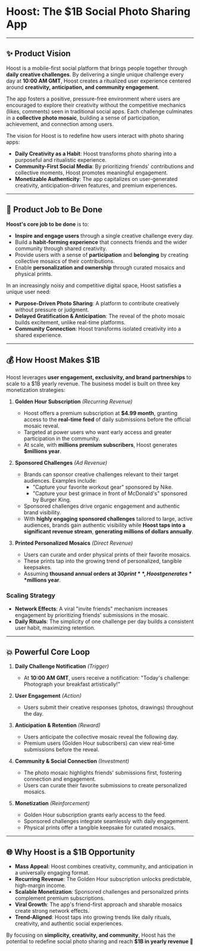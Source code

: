 # **Hoost: The $1B Social Photo Sharing App**

---

## **✨ Product Vision**

Hoost is a mobile-first social platform that brings people together through **daily creative challenges**. By delivering a single unique challenge every day at **10:00 AM GMT**, Hoost creates a ritualized user experience centered around **creativity, anticipation, and community engagement**.

The app fosters a positive, pressure-free environment where users are encouraged to explore their creativity without the competitive mechanics (likes, comments) seen in traditional social apps. Each challenge culminates in a **collective photo mosaic**, building a sense of participation, achievement, and connection among users.

The vision for Hoost is to redefine how users interact with photo sharing apps:

- **Daily Creativity as a Habit**: Hoost transforms photo sharing into a purposeful and ritualistic experience.
- **Community-First Social Media**: By prioritizing friends' contributions and collective moments, Hoost promotes meaningful engagement.
- **Monetizable Authenticity**: The app capitalizes on user-generated creativity, anticipation-driven features, and premium experiences.

---

## **🌿 Product Job to Be Done**

**Hoost's core job to be done** is to:

- **Inspire and engage users** through a single creative challenge every day.
- Build a **habit-forming experience** that connects friends and the wider community through shared creativity.
- Provide users with a sense of **participation** and **belonging** by creating collective mosaics of their contributions.
- Enable **personalization and ownership** through curated mosaics and physical prints.

In an increasingly noisy and competitive digital space, Hoost satisfies a unique user need:

- **Purpose-Driven Photo Sharing**: A platform to contribute creatively without pressure or judgment.
- **Delayed Gratification & Anticipation**: The reveal of the photo mosaic builds excitement, unlike real-time platforms.
- **Community Connection**: Hoost transforms isolated creativity into a shared experience.

---

## **💰 How Hoost Makes $1B**

Hoost leverages **user engagement, exclusivity, and brand partnerships** to scale to a $1B yearly revenue. The business model is built on three key monetization strategies:

1. **Golden Hour Subscription** *(Recurring Revenue)*

   - Hoost offers a premium subscription at **$4.99 month**, granting access to the **real-time feed** of daily submissions before the official mosaic reveal.
   - Targeted at power users who want early access and greater participation in the community.
   - At scale, with **millions premium subscribers**, Hoost generates **$millions year**.

2. **Sponsored Challenges** *(Ad Revenue)*

   - Brands can sponsor creative challenges relevant to their target audiences. Examples include:
     - "Capture your favorite workout gear" sponsored by Nike.
     - "Capture your best grimace in front of McDonald's" sponsored by Burger King.
   - Sponsored challenges drive organic engagement and authentic brand visibility.
   - With **highly engaging sponsored challenges** tailored to large, active audiences, brands gain authentic visibility while **Hoost taps into a significant revenue stream**, **generating millions of dollars annually**.

3. **Printed Personalized Mosaics** *(Direct Revenue)*

   - Users can curate and order physical prints of their favorite mosaics.
   - These prints tap into the growing trend of personalized, tangible keepsakes.
   - Assuming **thousand annual orders at $30 print**, Hoost generates **$millions year**.

### **Scaling Strategy**

- **Network Effects**: A viral "invite friends" mechanism increases engagement by prioritizing friends' submissions in the mosaic.
- **Daily Rituals**: The simplicity of one challenge per day builds a consistent user habit, maximizing retention.

---

## **💥 Powerful Core Loop**

1. **Daily Challenge Notification** *(Trigger)*

   - At **10:00 AM GMT**, users receive a notification: "Today's challenge: Photograph your breakfast artistically!"

2. **User Engagement** *(Action)*

   - Users submit their creative responses (photos, drawings) throughout the day.

3. **Anticipation & Retention** *(Reward)*

   - Users anticipate the collective mosaic reveal the following day.
   - Premium users (Golden Hour subscribers) can view real-time submissions before the reveal.

4. **Community & Social Connection** *(Investment)*

   - The photo mosaic highlights friends' submissions first, fostering connection and engagement.
   - Users can curate their favorite submissions to create personalized mosaics.

5. **Monetization** *(Reinforcement)*

   - Golden Hour subscription grants early access to the feed.
   - Sponsored challenges integrate seamlessly with daily engagement.
   - Physical prints offer a tangible keepsake for curated mosaics.

---

## **🌐 Why Hoost is a $1B Opportunity**

- **Mass Appeal**: Hoost combines creativity, community, and anticipation in a universally engaging format.
- **Recurring Revenue**: The Golden Hour subscription unlocks predictable, high-margin income.
- **Scalable Monetization**: Sponsored challenges and personalized prints complement premium subscriptions.
- **Viral Growth**: The app's friend-first approach and sharable mosaics create strong network effects.
- **Trend-Aligned**: Hoost taps into growing trends like daily rituals, creativity, and authentic social experiences.

By focusing on **simplicity, creativity, and community**, Hoost has the potential to redefine social photo sharing and reach **$1B in yearly revenue 🚀**

